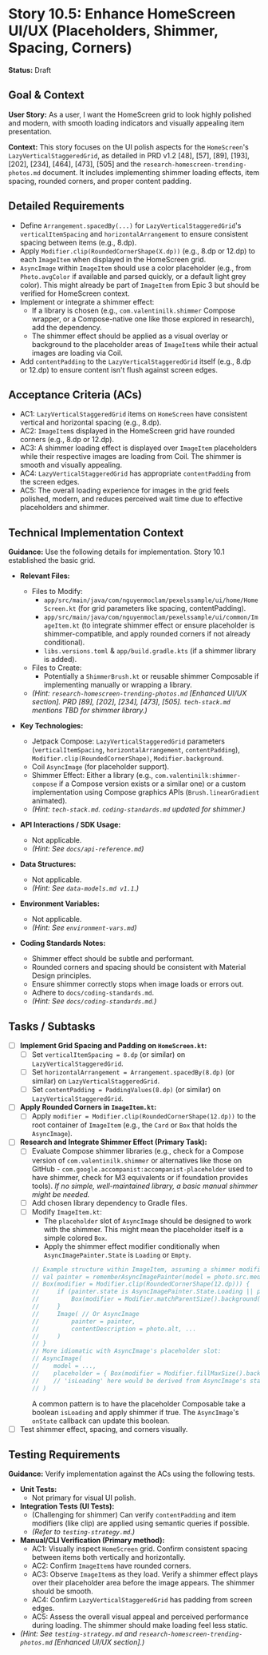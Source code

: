 
# Story 10.5: Enhance HomeScreen UI/UX (Placeholders, Shimmer, Spacing, Corners)

**Status:** Draft

## Goal & Context

**User Story:** As a user, I want the HomeScreen grid to look highly polished and modern, with smooth loading indicators and visually appealing item presentation.

**Context:** This story focuses on the UI polish aspects for the `HomeScreen`'s `LazyVerticalStaggeredGrid`, as detailed in PRD v1.2 [48], [57], [89], [193], [202], [234], [464], [473], [505] and the `research-homescreen-trending-photos.md` document. It includes implementing shimmer loading effects, item spacing, rounded corners, and proper content padding.

## Detailed Requirements

* Define `Arrangement.spacedBy(...)` for `LazyVerticalStaggeredGrid`'s `verticalItemSpacing` and `horizontalArrangement` to ensure consistent spacing between items (e.g., 8.dp).
* Apply `Modifier.clip(RoundedCornerShape(X.dp))` (e.g., 8.dp or 12.dp) to each `ImageItem` when displayed in the HomeScreen grid.
* `AsyncImage` within `ImageItem` should use a color placeholder (e.g., from `Photo.avgColor` if available and parsed quickly, or a default light grey color). This might already be part of `ImageItem` from Epic 3 but should be verified for HomeScreen context.
* Implement or integrate a shimmer effect:
    * If a library is chosen (e.g., `com.valentinilk.shimmer` Compose wrapper, or a Compose-native one like those explored in research), add the dependency.
    * The shimmer effect should be applied as a visual overlay or background to the placeholder areas of `ImageItem`s while their actual images are loading via Coil.
* Add `contentPadding` to the `LazyVerticalStaggeredGrid` itself (e.g., 8.dp or 12.dp) to ensure content isn't flush against screen edges.

## Acceptance Criteria (ACs)

* AC1: `LazyVerticalStaggeredGrid` items on `HomeScreen` have consistent vertical and horizontal spacing (e.g., 8.dp).
* AC2: `ImageItem`s displayed in the HomeScreen grid have rounded corners (e.g., 8.dp or 12.dp).
* AC3: A shimmer loading effect is displayed over `ImageItem` placeholders while their respective images are loading from Coil. The shimmer is smooth and visually appealing.
* AC4: `LazyVerticalStaggeredGrid` has appropriate `contentPadding` from the screen edges.
* AC5: The overall loading experience for images in the grid feels polished, modern, and reduces perceived wait time due to effective placeholders and shimmer.

## Technical Implementation Context

**Guidance:** Use the following details for implementation. Story 10.1 established the basic grid.

* **Relevant Files:**
    * Files to Modify:
        * `app/src/main/java/com/nguyenmoclam/pexelssample/ui/home/HomeScreen.kt` (for grid parameters like spacing, contentPadding).
        * `app/src/main/java/com/nguyenmoclam/pexelssample/ui/common/ImageItem.kt` (to integrate shimmer effect or ensure placeholder is shimmer-compatible, and apply rounded corners if not already conditional).
        * `libs.versions.toml` & `app/build.gradle.kts` (if a shimmer library is added).
    * Files to Create:
        * Potentially a `ShimmerBrush.kt` or reusable shimmer Composable if implementing manually or wrapping a library.
    * _(Hint: `research-homescreen-trending-photos.md` [Enhanced UI/UX section]. PRD [89], [202], [234], [473], [505]. `tech-stack.md` mentions TBD for shimmer library.)_

* **Key Technologies:**
    * Jetpack Compose: `LazyVerticalStaggeredGrid` parameters (`verticalItemSpacing`, `horizontalArrangement`, `contentPadding`), `Modifier.clip(RoundedCornerShape)`, `Modifier.background`.
    * Coil `AsyncImage` (for placeholder support).
    * Shimmer Effect: Either a library (e.g., `com.valentinilk:shimmer-compose` if a Compose version exists or a similar one) or a custom implementation using Compose graphics APIs (`Brush.linearGradient` animated).
    * _(Hint: `tech-stack.md`. `coding-standards.md` updated for shimmer.)_

* **API Interactions / SDK Usage:**
    * Not applicable.
    * _(Hint: See `docs/api-reference.md`)_

* **Data Structures:**
    * Not applicable.
    * _(Hint: See `data-models.md v1.1`.)_

* **Environment Variables:**
    * Not applicable.
    * _(Hint: See `environment-vars.md`)_

* **Coding Standards Notes:**
    * Shimmer effect should be subtle and performant.
    * Rounded corners and spacing should be consistent with Material Design principles.
    * Ensure shimmer correctly stops when image loads or errors out.
    * Adhere to `docs/coding-standards.md`.
    * _(Hint: See `docs/coding-standards.md`.)_

## Tasks / Subtasks

* [ ] **Implement Grid Spacing and Padding on `HomeScreen.kt`:**
    * [ ] Set `verticalItemSpacing = 8.dp` (or similar) on `LazyVerticalStaggeredGrid`.
    * [ ] Set `horizontalArrangement = Arrangement.spacedBy(8.dp)` (or similar) on `LazyVerticalStaggeredGrid`.
    * [ ] Set `contentPadding = PaddingValues(8.dp)` (or similar) on `LazyVerticalStaggeredGrid`.
* [ ] **Apply Rounded Corners in `ImageItem.kt`:**
    * [ ] Apply `modifier = Modifier.clip(RoundedCornerShape(12.dp))` to the root container of `ImageItem` (e.g., the `Card` or `Box` that holds the `AsyncImage`).
* [ ] **Research and Integrate Shimmer Effect (Primary Task):**
    * [ ] Evaluate Compose shimmer libraries (e.g., check for a Compose version of `com.valentinilk.shimmer` or alternatives like those on GitHub - `com.google.accompanist:accompanist-placeholder` used to have shimmer, check for M3 equivalents or if foundation provides tools). *If no simple, well-maintained library, a basic manual shimmer might be needed.*
    * [ ] Add chosen library dependency to Gradle files.
    * [ ] Modify `ImageItem.kt`:
        * The `placeholder` slot of `AsyncImage` should be designed to work with the shimmer. This might mean the placeholder itself is a simple colored `Box`.
        * Apply the shimmer effect modifier conditionally when `AsyncImagePainter.State` is `Loading` or `Empty`.
        ```kotlin
        // Example structure within ImageItem, assuming a shimmer modifier like Modifier.shimmerLoadingAnimation()
        // val painter = rememberAsyncImagePainter(model = photo.src.medium) // Or AsyncImage
        // Box(modifier = Modifier.clip(RoundedCornerShape(12.dp))) {
        //     if (painter.state is AsyncImagePainter.State.Loading || painter.state is AsyncImagePainter.State.Empty) {
        //         Box(modifier = Modifier.matchParentSize().background(parseColor(photo.avgColor)).shimmerLoadingAnimation())
        //     }
        //     Image( // Or AsyncImage
        //         painter = painter, 
        //         contentDescription = photo.alt, ...
        //     )
        // }
        // More idiomatic with AsyncImage's placeholder slot:
        // AsyncImage(
        //    model = ...,
        //    placeholder = { Box(modifier = Modifier.fillMaxSize().background(Color.LightGray).then(if (isLoading) Modifier.shimmer() else Modifier)) }
        //    // 'isLoading' here would be derived from AsyncImage's state if directly inspectable, or a shimmer applied to a static placeholder.
        // )
        ```
      A common pattern is to have the placeholder Composable take a boolean `isLoading` and apply shimmer if true. The `AsyncImage`'s `onState` callback can update this boolean.
* [ ] Test shimmer effect, spacing, and corners visually.

## Testing Requirements

**Guidance:** Verify implementation against the ACs using the following tests.

* **Unit Tests:**
    * Not primary for visual UI polish.
* **Integration Tests (UI Tests):**
    * (Challenging for shimmer) Can verify `contentPadding` and item modifiers (like clip) are applied using semantic queries if possible.
    * _(Refer to `testing-strategy.md`.)_
* **Manual/CLI Verification (Primary method):**
    * AC1: Visually inspect `HomeScreen` grid. Confirm consistent spacing between items both vertically and horizontally.
    * AC2: Confirm `ImageItem`s have rounded corners.
    * AC3: Observe `ImageItem`s as they load. Verify a shimmer effect plays over their placeholder area before the image appears. The shimmer should be smooth.
    * AC4: Confirm `LazyVerticalStaggeredGrid` has padding from screen edges.
    * AC5: Assess the overall visual appeal and perceived performance during loading. The shimmer should make loading feel less static.
* _(Hint: See `testing-strategy.md` and `research-homescreen-trending-photos.md` [Enhanced UI/UX section].)_